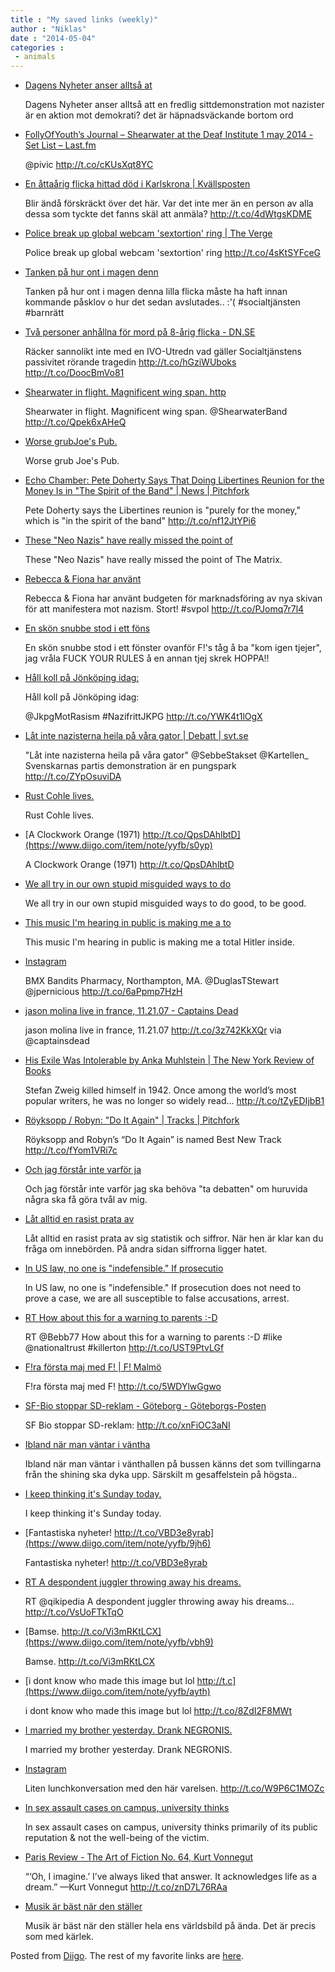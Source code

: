 ```yaml
---
title : "My saved links (weekly)"
author : "Niklas"
date : "2014-05-04"
categories : 
 - animals
---
```


- [Dagens Nyheter anser alltså at](https://www.diigo.com/item/note/yyfb/03oh)
    
    Dagens Nyheter anser alltså att en fredlig sittdemonstration mot nazister är en aktion mot demokrati? det är häpnadsväckande bortom ord
    
- [FollyOfYouth’s Journal – Shearwater at the Deaf Institute 1 may 2014 - Set List – Last.fm](http://www.last.fm/user/FollyOfYouth/journal/2014/05/02/62872f_shearwater_at_the_deaf_institute_1_may_2014_-_set_list)
    
    @pivic http://t.co/cKUsXqt8YC
    
- [En åttaårig flicka hittad död i Karlskrona | Kvällsposten](http://www.expressen.se/kvallsposten/en-attaarig-flicka-hittad-dod-i-karlskrona/)
    
    Blir ändå förskräckt över det här. Var det inte mer än en person av alla dessa som tyckte det fanns skäl att anmäla? http://t.co/4dWtgsKDME
    
- [Police break up global webcam 'sextortion' ring | The Verge](http://www.theverge.com/2014/5/2/5674294/police-break-up-global-webcam-sextortion-ring-philippines)
    
    Police break up global webcam 'sextortion' ring http://t.co/4sKtSYFceG
    
- [Tanken på hur ont i magen denn](https://www.diigo.com/item/note/yyfb/x613)
    
    
    Tanken på hur ont i magen denna lilla flicka måste ha haft innan kommande påsklov o hur det sedan avslutades.. :'( #socialtjänsten #barnrätt
    
- [Två personer anhållna för mord på 8-årig flicka - DN.SE](http://mobil.dn.se/nyheter/sverige/tva-personer-anhallna-for-mord-pa-8-arig-flicka/)
    
    Räcker sannolikt inte med en IVO-Utredn vad gäller Socialtjänstens passivitet rörande tragedin http://t.co/hGziWUboks http://t.co/DoocBmVo81
    
- [Shearwater in flight. Magnificent wing span. http](https://www.diigo.com/item/note/yyfb/dkp6)
    
    Shearwater in flight. Magnificent wing span. @ShearwaterBand http://t.co/Qpek6xAHeQ
    
- [Worse grubJoe's Pub.](https://www.diigo.com/item/note/yyfb/4yng)
    
    Worse grub Joe's Pub.
    
- [Echo Chamber: Pete Doherty Says That Doing Libertines Reunion for the Money Is in "The Spirit of the Band" | News | Pitchfork](http://pitchfork.com/news/55016-echo-chamber-pete-doherty-says-that-doing-libertines-reunion-for-the-money-is-in-the-spirit-of-the-band/)
    
    Pete Doherty says the Libertines reunion is "purely for the money," which is "in the spirit of the band" http://t.co/nf12JtYPi6
    
- [These "Neo Nazis" have really missed the point of](https://www.diigo.com/item/note/yyfb/mias)
    
    These "Neo Nazis" have really missed the point of The Matrix.
    
- [Rebecca & Fiona har använt](https://www.diigo.com/item/note/yyfb/uj2w)
    
    
    Rebecca & Fiona har använt budgeten för marknadsföring av nya skivan för att manifestera mot nazism. Stort! #svpol http://t.co/PJomq7r7l4
    
- [En skön snubbe stod i ett föns](https://www.diigo.com/item/note/yyfb/pb0y)
    
    En skön snubbe stod i ett fönster ovanför F!'s tåg å ba "kom igen tjejer", jag vråla FUCK YOUR RULES å en annan tjej skrek HOPPA!!
    
- [Håll koll på Jönköping idag:](https://www.diigo.com/item/note/yyfb/07vk)
    
    
    Håll koll på Jönköping idag:
    
    @JkpgMotRasism #NazifrittJKPG http://t.co/YWK4t1lOgX
    
- [Låt inte nazisterna heila på våra gator | Debatt | svt.se](http://debatt.svt.se/2014/05/01/lat-inte-nazisterna-heila-pa-vara-gator/)
    
    "Låt inte nazisterna heila på våra gator" @SebbeStakset @Kartellen\_ Svenskarnas partis demonstration är en pungspark http://t.co/ZYpOsuviDA
    
- [Rust Cohle lives.](https://www.diigo.com/item/note/yyfb/s2y4)
    
    Rust Cohle lives.
    
- [A Clockwork Orange (1971) http://t.co/QpsDAhlbtD](https://www.diigo.com/item/note/yyfb/s0yp)
    
    A Clockwork Orange (1971) http://t.co/QpsDAhlbtD
    
- [We all try in our own stupid misguided ways to do](https://www.diigo.com/item/note/yyfb/ud5i)
    
    We all try in our own stupid misguided ways to do good, to be good.
    
- [This music I'm hearing in public is making me a to](https://www.diigo.com/item/note/yyfb/pa1g)
    
    This music I'm hearing in public is making me a total Hitler inside.
    
- [Instagram](http://instagram.com/p/nbYCW_HRTK/)
    
    BMX Bandits Pharmacy, Northampton, MA. @DuglasTStewart @jpernicious http://t.co/6aPpmp7HzH
    
- [jason molina live in france, 11.21.07 - Captains Dead](http://captainsdead.com/jason-molina-live-france-11-21-07.html#sthash.KJNdK7zw.uxfs)
    
    jason molina live in france, 11.21.07 http://t.co/3z742KkXQr via @captainsdead
    
- [His Exile Was Intolerable by Anka Muhlstein | The New York Review of Books](http://www.nybooks.com/articles/archives/2014/may/08/stefan-zweig-exile-was-intolerable/)
    
    Stefan Zweig killed himself in 1942. Once among the world’s most popular writers, he was no longer so widely read... http://t.co/tZyEDIjbB1
    
- [Röyksopp / Robyn: "Do It Again" | Tracks | Pitchfork](http://pitchfork.com/reviews/tracks/16901-do-it-again/)
    
    Röyksopp and Robyn’s “Do It Again” is named Best New Track http://t.co/fYom1VRi7c
    
- [Och jag förstår inte varför ja](https://www.diigo.com/item/note/yyfb/8m0k)
    
    Och jag förstår inte varför jag ska behöva "ta debatten" om huruvida några ska få göra tvål av mig.
    
- [Låt alltid en rasist prata av](https://www.diigo.com/item/note/yyfb/07it)
    
    Låt alltid en rasist prata av sig statistik och siffror. När hen är klar kan du fråga om innebörden. På andra sidan siffrorna ligger hatet.
    
- [In US law, no one is "indefensible." If prosecutio](https://www.diigo.com/item/note/yyfb/1y5b)
    
    In US law, no one is "indefensible." If prosecution does not need to prove a case, we are all susceptible to false accusations, arrest.
    
- [RT How about this for a warning to parents :-D](https://www.diigo.com/item/note/yyfb/ct8k)
    
    
    RT @Bebb77 How about this for a warning to parents :-D #like @nationaltrust #killerton http://t.co/UST9PtvLGf
    
- [F!ra första maj med F! | F! Malmö](http://fimalmo.com/2014/04/30/fra-forsta-maj-med-f-2/)
    
    F!ra första maj med F! http://t.co/5WDYlwGgwo
    
- [SF-Bio stoppar SD-reklam - Göteborg - Göteborgs-Posten](http://www.gp.se/nyheter/goteborg/1.2356736-sf-bio-stoppar-sd-reklam)
    
    SF Bio stoppar SD-reklam: http://t.co/xnFiOC3aNI
    
- [Ibland när man väntar i väntha](https://www.diigo.com/item/note/yyfb/r85m)
    
    Ibland när man väntar i vänthallen på bussen känns det som tvillingarna från the shining ska dyka upp. Särskilt m gesaffelstein på högsta..
    
- [I keep thinking it's Sunday today.](https://www.diigo.com/item/note/yyfb/418y)
    
    I keep thinking it's Sunday today.
    
- [Fantastiska nyheter! http://t.co/VBD3e8yrab](https://www.diigo.com/item/note/yyfb/9jh6)
    
    Fantastiska nyheter! http://t.co/VBD3e8yrab
    
- [RT A despondent juggler throwing away his dreams.](https://www.diigo.com/item/note/yyfb/sm3j)
    
    RT @qikipedia A despondent juggler throwing away his dreams... http://t.co/VsUoFTkTqO
    
- [Bamse. http://t.co/Vi3mRKtLCX](https://www.diigo.com/item/note/yyfb/vbh9)
    
    Bamse. http://t.co/Vi3mRKtLCX
    
- [i dont know who made this image but lol http://t.c](https://www.diigo.com/item/note/yyfb/ayth)
    
    i dont know who made this image but lol http://t.co/8ZdI2F8MWt
    
- [I married my brother yesterday. Drank NEGRONIS.](https://www.diigo.com/item/note/yyfb/cpiv)
    
    I married my brother yesterday. Drank NEGRONIS.
    
- [Instagram](http://instagram.com/p/nStj8QwT89/)
    
    Liten lunchkonversation med den här varelsen. http://t.co/W9P6C1MOZc
    
- [In sex assault cases on campus, university thinks](https://www.diigo.com/item/note/yyfb/36yb)
    
    In sex assault cases on campus, university thinks primarily of its public reputation & not the well-being of the victim.
    
- [Paris Review - The Art of Fiction No. 64, Kurt Vonnegut](http://www.theparisreview.org/interviews/3605/the-art-of-fiction-no-64-kurt-vonnegut)
    
    “‘Oh, I imagine.’ I’ve always liked that answer. It acknowledges life as a dream.” —Kurt Vonnegut http://t.co/znD7L76RAa
    
- [Musik är bäst när den ställer](https://www.diigo.com/item/note/yyfb/g8h9)
    
    Musik är bäst när den ställer hela ens världsbild på ända. Det är precis som med kärlek.
    

Posted from [Diigo](https://www.diigo.com). The rest of my favorite links are [here](https://www.diigo.com/user/npivic).
